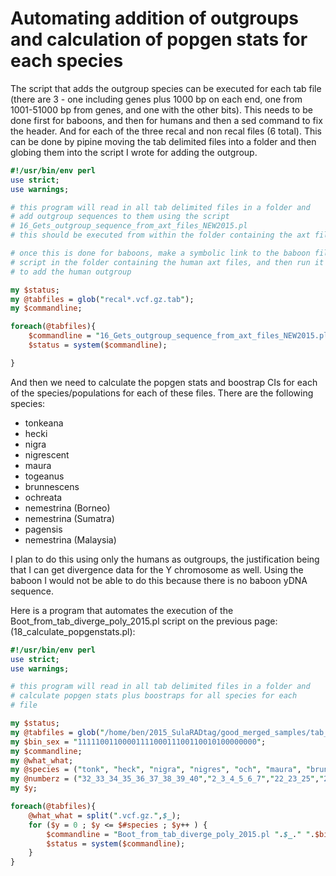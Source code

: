 # Automating addition of outgroups and calculation of popgen stats for each species

The script that adds the outgroup species can be executed for each tab file (there are 3 - one including genes plus 1000 bp on each end, one from 1001-51000 bp from genes, and one with the other bits). This needs to be done first for baboons, and then for humans and then a sed command to fix the header.  And for each of the three recal and non recal files (6 total). This can be done by pipine moving the tab delimited files into a folder and then globing them into the script I wrote for adding the outgroup.

```perl
#!/usr/bin/env perl
use strict;
use warnings;

# this program will read in all tab delimited files in a folder and
# add outgroup sequences to them using the script
# 16_Gets_outgroup_sequence_from_axt_files_NEW2015.pl
# this should be executed from within the folder containing the axt files

# once this is done for baboons, make a symbolic link to the baboon files and this 
# script in the folder containing the human axt files, and then run it again
# to add the human outgroup

my $status;
my @tabfiles = glob("recal*.vcf.gz.tab");
my $commandline;

foreach(@tabfiles){
	$commandline = "16_Gets_outgroup_sequence_from_axt_files_NEW2015.pl ".$_." ".$_."_with_baboon.tab";
	$status = system($commandline);

}

```



And then we need to calculate the popgen stats and boostrap CIs for each of the species/populations for each of these files.  There are the following species:
* tonkeana
* hecki
* nigra
* nigrescent
* maura
* togeanus
* brunnescens
* ochreata
* nemestrina (Borneo)
* nemestrina (Sumatra)
* pagensis
* nemestrina (Malaysia)

I plan to do this using only the humans as outgroups, the justification being that I can get divergence data for the Y chromosome as well. Using the baboon I would not be able to do this because there is no baboon yDNA sequence.

Here is a program that automates the execution of the Boot_from_tab_diverge_poly_2015.pl script on the previous page: (18_calculate_popgenstats.pl):

```perl
#!/usr/bin/env perl
use strict;
use warnings;

# this program will read in all tab delimited files in a folder and
# calculate popgen stats plus boostraps for all species for each
# file

my $status;
my @tabfiles = glob("/home/ben/2015_SulaRADtag/good_merged_samples/tab_relative_to_genez/*with_baboon.tab_and_human.tab");
my $bin_sex = "1111100110000111100011100110010100000000";
my $commandline;
my @what_what;
my @species = ("tonk", "heck", "nigra", "nigres", "och", "maura", "brun", "tog","nemBor", "nemSum", "pag", "Malay");
my @numberz = ("32_33_34_35_36_37_38_39_40","2_3_4_5_6_7","22_23_25","24_26","27_28_29","8_9_10_11_12_13","1","30_31","18_19_20_21","15_17","21","16");
my $y;

foreach(@tabfiles){
	@what_what = split(".vcf.gz.",$_);
	for ($y = 0 ; $y <= $#species ; $y++ ) {
		$commandline = "Boot_from_tab_diverge_poly_2015.pl ".$_." ".$bin_sex." 4_6_".$numberz[$y]." ".$what_what[0]."_".$species[$y]."_boot.poly";
		$status = system($commandline);
	}
}

```

